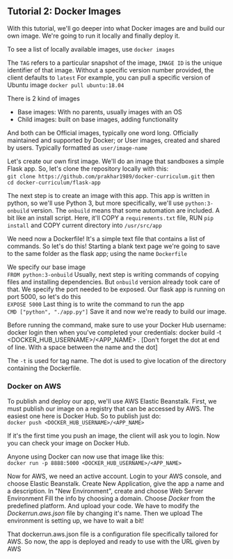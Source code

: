 ## Tutorial 2: Docker Images

With this tutorial, we'll go deeper into what Docker images are and build our own image.
We're going to run it locally and finally deploy it.


To see a list of locally available images, use
`docker images`

The `TAG` refers to a particular snapshot of the image, `IMAGE ID` is the unique identifier of that image.
Without a specific version number provided, the client defaults to `latest`
For example, you can pull a specific version of Ubuntu image
`docker pull ubuntu:18.04`

There is 2 kind of images
- Base images: With no parents, usually images with an OS
- Child images: built on base images, adding functionality

And both can be Official images, typically one word long. Officially maintained and supported by Docker; or User images, created and shared by users. Typically formatted as `user/image-name`

Let's create our own first image.
We'll do an image that sandboxes a simple Flask app.
So, let's clone the repository locally with this:  
`git clone https://github.com/prakhar1989/docker-curriculum.git`
then  
`cd docker-curriculum/flask-app`

The next step is to create an image with this app.
This app is written in python, so we'll use Python 3, but more specifically, we'll use `python:3-onbuild` version.
The `onbuild` means that some automation are included. A bit like an install script.
Here, it'll COPY a `requirements.txt` file, RUN `pip install` and COPY current directory into `/usr/src/app`

We need now a Dockerfile!
It's a simple text file that contains a list of commands.
So let's do this!
Starting a blank text page we're going to save to the same folder as the flask app; using the name `Dockerfile`

We specify our base image  
`FROM python:3-onbuild`
Usually, next step is writing commands of copying files and installing dependencies. But `onbuild` version already took care of that.
We specify the port needed to be exposed. Our flask app is running on port 5000, so let's do this  
`EXPOSE 5000`
Last thing is to write the command to run the app  
`CMD ["python", "./app.py"]`
Save it and now we're ready to build our image.

Before running the command, make sure to use your Docker Hub username:
    docker login
then when you've completed your credentials:
    docker build -t <DOCKER_HUB_USERNAME>/<APP_NAME> . 
[Don't forget the dot at end of line. With a space between the name and the dot]

The `-t` is used for tag name. The dot is used to give location of the directory containing the Dockerfile.


### Docker on AWS

To publish and deploy our app, we'll use AWS Elastic Beanstalk.
First, we must publish our image on a registry that can be accessed by AWS.
The easiest one here is Docker Hub. So to publish just do:  
`docker push <DOCKER_HUB_USERNAME>/<APP_NAME>`

If it's the first time you push an image, the client will ask you to login.
Now you can check your image on Docker Hub.

Anyone using Docker can now use that image like this:  
`docker run -p 8888:5000 <DOCKER_HUB_USERNAME>/<APP_NAME>`
    
Now for AWS, we need an active account.
Login to your AWS console, and choose Elastic Beanstalk.
Create New Application, give the app a name and a description.
In "New Environment", create and choose Web Server Environment
Fill the info by choosing a domain.
Choose *Docker* from the predefined platform.
And upload your code.
We have to modify the *Dockerrun.aws.json* file by changing it's name. Then we upload
The environment is setting up, we have to wait a bit!

That dockerrun.aws.json file is a configuration file specifically tailored for AWS.
So now, the app is deployed and ready to use with the URL given by AWS
